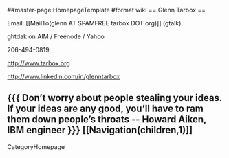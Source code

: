 ##master-page:HomepageTemplate
#format wiki
== Glenn Tarbox ==

Email: [[MailTo(glenn AT SPAMFREE tarbox DOT org)]] (gtalk)

ghtdak on AIM / Freenode / Yahoo

206-494-0819


http://www.tarbox.org

http://www.linkedin.com/in/glenntarbox

{{{
Don’t worry about people stealing your ideas. If your ideas
are any good, you’ll have to ram them down people’s throats 
-- Howard Aiken, IBM engineer
}}}
[[Navigation(children,1)]]
----
CategoryHomepage
